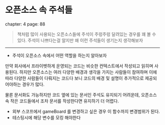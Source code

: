 # 오픈소스 속 주석들

chapter: 4
page: 88

> 책처럼 많이 사용되는 오픈소스들에 주석이 주렁주렁 달려있는 경우를 꽤 볼 수 있다. 주석이 나쁘다는걸 알지만 왜 이런 주석들이 생기는지 생각해보자

---

- 주석이 오픈소스 속에서 어떤 역할을 하는지 알아보자

만약 회사에서 프라이벳하게 운영되는 코드는 비슷한 컨텍스트에서 작성되고 읽히며 사용된다. 하지만 오픈소스는 여러 다양한 배경과 생각을 가지는 사람들이 참여하며 이에 따라 다양한 사람들이 다뤄지는 코드다 보니 코드의 배경 및 설명이 추가적으로 제공되어야하는 경우가 많다.

물론 문서화도 가능하지만 코드 옆에 있는 문서인 주석도 유지되기 어려운데, 오픈소스속 작은 코드들에서 조차 문서를 작성한다면 유지하기 더 어렵다.

- 외부 스코프에서 gameBoard 를 변경하고 싶은 경우 이 함수까지 변경범위가 된다.
- 테스팅시에 해당 변수를 모킹 해야한다
